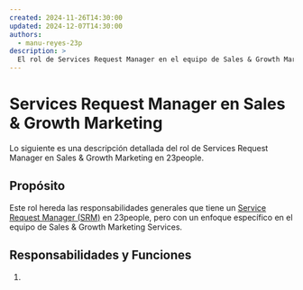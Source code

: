 ```yaml
---
created: 2024-11-26T14:30:00
updated: 2024-12-07T14:30:00
authors:
  - manu-reyes-23p
description: >
  El rol de Services Request Manager en el equipo de Sales & Growth Marketing de 23people.
---
```


# Services Request Manager en Sales & Growth Marketing

Lo siguiente es una descripción detallada del rol de Services Request Manager en Sales & Growth Marketing en 23people.

## Propósito

Este rol hereda las responsabilidades generales que tiene un [Service Request Manager (SRM)](../../../positions-and-roles/roles-descriptors/service-request-manager.md) en 23people, pero con un enfoque específico en el equipo de Sales & Growth Marketing Services.

## Responsabilidades y Funciones

1.
